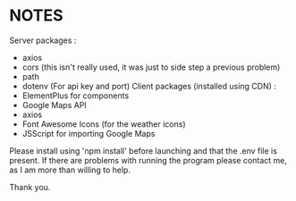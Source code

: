 # NOTES 
Server packages : 
- axios 
- cors (this isn't really used, it was just to side step a previous problem)
- path 
- dotenv (For api key and port)
Client packages (installed using CDN) :
- ElementPlus for components 
- Google Maps API 
- axios 
- Font Awesome Icons (for the weather icons)
- JSScript for importing Google Maps 

Please install using 'npm install' before launching and that the .env file is present.
If there are problems with running the program please contact me, as I am more than willing to help.

Thank you.